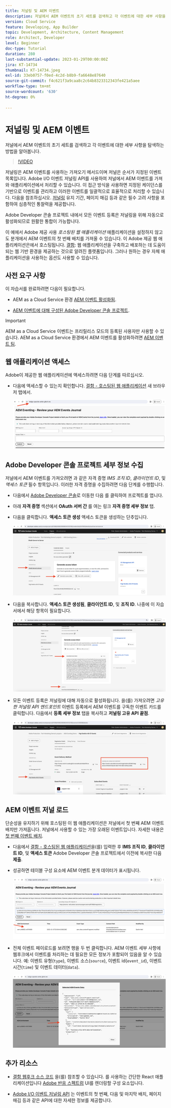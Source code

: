 ```yaml
---
title: 저널링 및 AEM 이벤트
description: 저널에서 AEM 이벤트의 초기 세트를 검색하고 각 이벤트에 대한 세부 사항을 탐색하는 방법을 알아봅니다.
version: Cloud Service
feature: Developing, App Builder
topic: Development, Architecture, Content Management
role: Architect, Developer
level: Beginner
doc-type: Tutorial
duration: 280
last-substantial-update: 2023-01-29T00:00:00Z
jira: KT-14734
thumbnail: KT-14734.jpeg
exl-id: 33eb0757-f0ed-4c2d-b8b9-fa6648e87640
source-git-commit: f4c621f3a9caa8c2c64b8323312343fe421a5aee
workflow-type: tm+mt
source-wordcount: '630'
ht-degree: 0%

---
```


# 저널링 및 AEM 이벤트

저널에서 AEM 이벤트의 초기 세트를 검색하고 각 이벤트에 대한 세부 사항을 탐색하는 방법을 알아봅니다.

>[!VIDEO](https://video.tv.adobe.com/v/3427052?quality=12&learn=on)

저널링은 AEM 이벤트를 사용하는 가져오기 메서드이며 저널은 순서가 지정된 이벤트 목록입니다. Adobe I/O 이벤트 저널링 API를 사용하여 저널에서 AEM 이벤트를 가져와 애플리케이션에서 처리할 수 있습니다. 이 접근 방식을 사용하면 지정된 케이던스를 기반으로 이벤트를 관리하고 이러한 이벤트를 일괄적으로 효율적으로 처리할 수 있습니다. 다음을 참조하십시오. [저널링](https://developer.adobe.com/events/docs/guides/journaling_intro/) 유지 기간, 페이지 매김 등과 같은 필수 고려 사항을 포함하여 심층적인 통찰력을 제공합니다.

Adobe Developer 콘솔 프로젝트 내에서 모든 이벤트 등록은 저널링을 위해 자동으로 활성화되므로 원활한 통합이 가능합니다.

이 예에서 Adobe 제공 사용 _호스팅된 웹 애플리케이션_ 애플리케이션을 설정하지 않고도 분개에서 AEM 이벤트의 첫 번째 배치를 가져올 수 있습니다. 이 Adobe 제공 웹 애플리케이션은에서 호스팅됩니다. [결함](https://glitch.com/): 웹 애플리케이션을 구축하고 배포하는 데 도움이 되는 웹 기반 환경을 제공하는 것으로 알려진 플랫폼입니다. 그러나 원하는 경우 자체 애플리케이션을 사용하는 옵션도 사용할 수 있습니다.

## 사전 요구 사항

이 자습서를 완료하려면 다음이 필요합니다.

- AEM as a Cloud Service 환경 [AEM 이벤트 활성화됨](https://developer.adobe.com/experience-cloud/experience-manager-apis/guides/events/#enable-aem-events-on-your-aem-cloud-service-environment).

- [AEM 이벤트에 대해 구성된 Adobe Developer 콘솔 프로젝트](https://developer.adobe.com/experience-cloud/experience-manager-apis/guides/events/#how-to-subscribe-to-aem-events-in-the-adobe-developer-console).

>[!IMPORTANT]
>
>AEM as a Cloud Service 이벤트는 프리릴리스 모드의 등록된 사용자만 사용할 수 있습니다. AEM as a Cloud Service 환경에서 AEM 이벤트를 활성화하려면 [AEM 이벤트 팀](mailto:grp-aem-events@adobe.com).

## 웹 애플리케이션 액세스

Adobe이 제공한 웹 애플리케이션에 액세스하려면 다음 단계를 따르십시오.

- 다음에 액세스할 수 있는지 확인합니다. [결함 - 호스팅된 웹 애플리케이션](https://indigo-speckle-antler.glitch.me/) 새 브라우저 탭에서.

  ![결함 - 호스팅된 웹 애플리케이션](../assets/examples/journaling/glitch-hosted-web-application.png)

## Adobe Developer 콘솔 프로젝트 세부 정보 수집

저널에서 AEM 이벤트를 가져오려면 과 같은 자격 증명 _IMS 조직 ID_, _클라이언트 ID_, 및 _액세스 토큰_ 필수 항목입니다. 이러한 자격 증명을 수집하려면 다음 단계를 수행합니다.

- 다음에서 [Adobe Developer 콘솔](https://developer.adobe.com)로 이동한 다음 를 클릭하여 프로젝트를 엽니다.

- 아래 **자격 증명** 섹션에서 **OAuth 서버 간** 를 여는 링크 **자격 증명 세부 정보** 탭.

- 다음을 클릭합니다. **액세스 토큰 생성** 액세스 토큰을 생성하는 단추입니다.

  ![Adobe Developer 콘솔 프로젝트 액세스 토큰 생성](../assets/examples/journaling/adobe-developer-console-project-generate-access-token.png)

- 다음을 복사합니다. **액세스 토큰 생성됨**, **클라이언트 ID**, 및 **조직 ID**. 나중에 이 자습서에서 해당 항목이 필요합니다.

  ![Adobe Developer 콘솔 프로젝트 복사 자격 증명](../assets/examples/journaling/adobe-developer-console-project-copy-credentials.png)

- 모든 이벤트 등록은 저널링에 대해 자동으로 활성화됩니다. 을(를) 가져오려면 _고유한 저널링 API 엔드포인트_ 이벤트 등록에서 AEM 이벤트를 구독한 이벤트 카드를 클릭합니다. 다음에서 **등록 세부 정보** 탭을 복사하고 **저널링 고유 API 끝점**.

  ![Adobe Developer 콘솔 프로젝트 이벤트 카드](../assets/examples/journaling/adobe-developer-console-project-events-card.png)

## AEM 이벤트 저널 로드

단순성을 유지하기 위해 호스팅된 이 웹 애플리케이션은 저널에서 첫 번째 AEM 이벤트 배치만 가져옵니다. 저널에서 사용할 수 있는 가장 오래된 이벤트입니다. 자세한 내용은 [첫 번째 이벤트 배치](https://developer.adobe.com/events/docs/guides/api/journaling_api/#fetching-your-first-batch-of-events-from-the-journal).

- 다음에서 [결함 - 호스팅된 웹 애플리케이션](https://indigo-speckle-antler.glitch.me/)을(를) 입력한 후 **IMS 조직 ID**, **클라이언트 ID**, 및 **액세스 토큰** Adobe Developer 콘솔 프로젝트에서 이전에 복사한 다음 **제출**.

- 성공하면 테이블 구성 요소에 AEM 이벤트 분개 데이터가 표시됩니다.

  ![AEM 이벤트 분개 데이터](../assets/examples/journaling/load-journal.png)

- 전체 이벤트 페이로드를 보려면 행을 두 번 클릭합니다. AEM 이벤트 세부 사항에 웹후크에서 이벤트를 처리하는 데 필요한 모든 정보가 포함되어 있음을 알 수 있습니다. 예: 이벤트 유형(`type`), 이벤트 소스(`source`), 이벤트 id(`event_id`), 이벤트 시간(`time`) 및 이벤트 데이터(`data`).

  ![전체 AEM 이벤트 페이로드](../assets/examples/journaling/complete-journal-data.png)

## 추가 리소스

- [결함 웹후크 소스 코드](https://glitch.com/edit/#!/인디고스펙클앤틀러) 을(를) 참조할 수 있습니다. 를 사용하는 간단한 React 애플리케이션입니다 [Adobe 반응 스펙트럼](https://react-spectrum.adobe.com/react-spectrum/index.html) UI를 렌더링할 구성 요소입니다.

- [Adobe I/O 이벤트 저널링 API](https://developer.adobe.com/events/docs/guides/api/journaling_api/) 는 이벤트의 첫 번째, 다음 및 마지막 배치, 페이지 매김 등과 같은 API에 대한 자세한 정보를 제공합니다.
